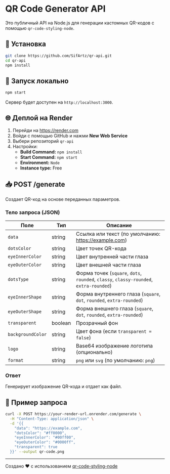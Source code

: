 # QR Code Generator API

Это публичный API на Node.js для генерации кастомных QR-кодов с помощью `qr-code-styling-node`.

## 🔧 Установка

```bash
git clone https://github.com/SifArtz/qr-api.git
cd qr-api
npm install
```

## 🚀 Запуск локально

```bash
npm start
```

Сервер будет доступен на `http://localhost:3000`.

## 🌐 Деплой на Render

1. Перейди на https://render.com
2. Войди с помощью GitHub и нажми **New Web Service**
3. Выбери репозиторий `qr-api`
4. Настройки:
   - **Build Command:** `npm install`
   - **Start Command:** `npm start`
   - **Environment:** `Node`
   - **Instance type:** Free

## 📥 POST /generate

Создает QR-код на основе переданных параметров.

### Тело запроса (JSON)

| Поле             | Тип      | Описание |
|------------------|----------|----------|
| `data`           | string   | Ссылка или текст (по умолчанию: https://example.com) |
| `dotsColor`      | string   | Цвет точек QR-кода |
| `eyeInnerColor`  | string   | Цвет внутренней части глаза |
| `eyeOuterColor`  | string   | Цвет внешней части глаза |
| `dotsType`       | string   | Форма точек (`square`, `dots`, `rounded`, `classy`, `classy-rounded`, `extra-rounded`) |
| `eyeInnerShape`  | string   | Форма внутреннего глаза (`square`, `dot`, `rounded`, `extra-rounded`) |
| `eyeOuterShape`  | string   | Форма внешнего глаза (`square`, `dot`, `rounded`, `extra-rounded`) |
| `transparent`    | boolean  | Прозрачный фон |
| `backgroundColor`| string   | Цвет фона (если `transparent = false`) |
| `logo`           | string   | Base64 изображение логотипа (опционально) |
| `format`         | string   | `png` или `svg` (по умолчанию: `png`) |

### Ответ

Генерирует изображение QR-кода и отдает как файл.

## 🧪 Пример запроса

```bash
curl -X POST https://your-render-url.onrender.com/generate \
  -H "Content-Type: application/json" \
  -d '{{
    "data": "https://example.com",
    "dotsColor": "#ff0000",
    "eyeInnerColor": "#00ff00",
    "eyeOuterColor": "#0000ff",
    "transparent": true
  }}' --output qr-code.png
```

---

Создано ❤️ с использованием [qr-code-styling-node](https://www.npmjs.com/package/qr-code-styling-node)
